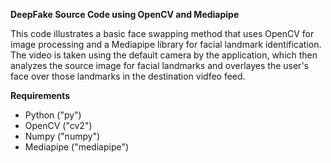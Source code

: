 **DeepFake Source Code using OpenCV and Mediapipe**

This code illustrates a basic face swapping method that uses OpenCV for image processing and a Mediapipe library for facial landmark identification. The video is taken using the default camera by the application, which then analyzes the source image
for facial landmarks and overlayes the user's face over those landmarks in the destination vidfeo feed.

**Requirements**
- Python ("py")
- OpenCV ("cv2")
- Numpy ("numpy")
- Mediapipe ("mediapipe")


